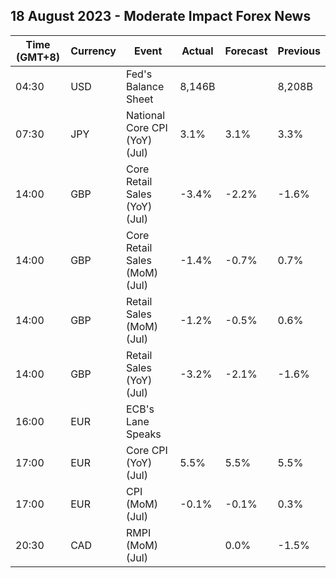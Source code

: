 ## 18 August 2023 - Moderate Impact Forex News

| Time (GMT+8) | Currency | Event | Actual | Forecast | Previous |
|------|----------|-------|--------|----------|----------|
| 04:30 | USD | Fed's Balance Sheet | 8,146B |  | 8,208B |
| 07:30 | JPY | National Core CPI (YoY) (Jul) | 3.1% | 3.1% | 3.3% |
| 14:00 | GBP | Core Retail Sales (YoY) (Jul) | -3.4% | -2.2% | -1.6% |
| 14:00 | GBP | Core Retail Sales (MoM) (Jul) | -1.4% | -0.7% | 0.7% |
| 14:00 | GBP | Retail Sales (MoM) (Jul) | -1.2% | -0.5% | 0.6% |
| 14:00 | GBP | Retail Sales (YoY) (Jul) | -3.2% | -2.1% | -1.6% |
| 16:00 | EUR | ECB's Lane Speaks |  |  |  |
| 17:00 | EUR | Core CPI (YoY) (Jul) | 5.5% | 5.5% | 5.5% |
| 17:00 | EUR | CPI (MoM) (Jul) | -0.1% | -0.1% | 0.3% |
| 20:30 | CAD | RMPI (MoM) (Jul) |  | 0.0% | -1.5% |
